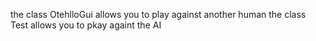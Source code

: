 the class OtehlloGui allows you to play against another human
the class Test allows you to pkay againt the AI
